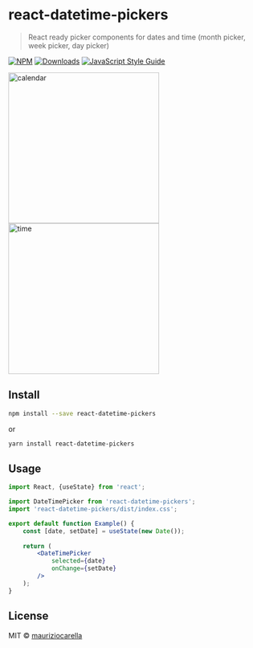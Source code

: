 # react-datetime-pickers

> React ready picker components for dates and time (month picker, week picker, day picker)

[![NPM](https://img.shields.io/npm/v/react-datetime-pickers.svg)](https://www.npmjs.com/package/react-datetime-pickers) [![Downloads](https://img.shields.io/npm/dm/react-datetime-pickers.svg)](https://www.npmjs.com/package/react-datetime-pickers) [![JavaScript Style Guide](https://img.shields.io/badge/code_style-standard-brightgreen.svg)](https://standardjs.com)

<img alt="calendar" src="https://raw.githubusercontent.com/mauriziocarella/react-datetime-pickers/master/example/public/images/calendar.png" width="300">
<img alt="time" src="https://raw.githubusercontent.com/mauriziocarella/react-datetime-pickers/master/example/public/images/time.png" width="300">

## Install

```bash
npm install --save react-datetime-pickers
```
or
```bash
yarn install react-datetime-pickers
```

## Usage

```jsx
import React, {useState} from 'react';

import DateTimePicker from 'react-datetime-pickers';
import 'react-datetime-pickers/dist/index.css';

export default function Example() {
    const [date, setDate] = useState(new Date());
    
    return (
        <DateTimePicker
            selected={date}
            onChange={setDate}
        />
    );
}
```

## License

MIT © [mauriziocarella](https://github.com/mauriziocarella)
